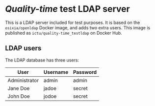 # *Quality-time* test LDAP server

This is a LDAP server included for test purposes. It is based on the `osixia/openldap` Docker image, and adds two extra users. This image is published as `ictu/quality-time_testldap` on Docker Hub.

## LDAP users

The LDAP database has three users: 

| User          | Username | Password |
| ------------- | -------- | -------- |
| Administrator | admin    | admin    |
| Jane Doe      | jadoe    | secret   |
| John Doe      | jodoe    | secret   |

